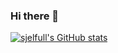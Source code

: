 ### Hi there 👋

[![sjelfull's GitHub stats](https://github-readme-stats.vercel.app/api?username=sjelfull&count_private=true)](https://github.com/anuraghazra/github-readme-stats)

<!--
**sjelfull/sjelfull** is a ✨ _special_ ✨ repository because its `README.md` (this file) appears on your GitHub profile.

Here are some ideas to get you started:

- 🔭 I’m currently working on ...
- 🌱 I’m currently learning ...
- 👯 I’m looking to collaborate on ...
- 🤔 I’m looking for help with ...
- 💬 Ask me about ...
- 📫 How to reach me: ...
- 😄 Pronouns: ...
- ⚡ Fun fact: ...
-->
